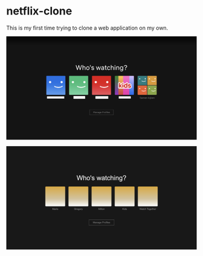 # netflix-clone

This is my first time trying to clone a web application on my own.

![alt text](./netflix-clone/public/screenshots/netflix_official_profile-selection.png)

![alt text](./netflix-clone/public/screenshots/frontend_profile-selection.png)
